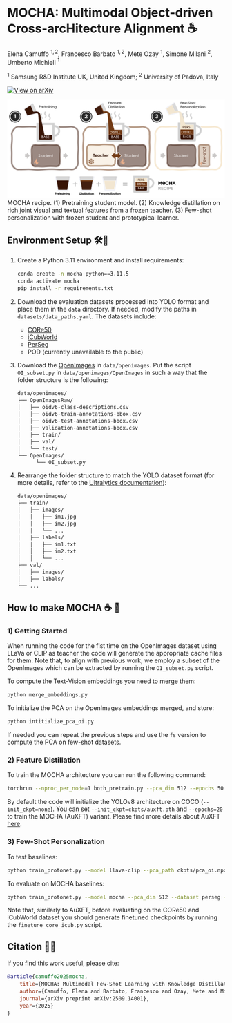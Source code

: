 # MOCHA: Multimodal Object-driven Cross-arcHitecture Alignment ☕

Elena Camuffo $^{1,2}$, Francesco Barbato $^{1,2}$, Mete Ozay $^1$, Simone Milani $^2$, Umberto Michieli $^1$

$^1$ Samsung R&D Institute UK, United Kingdom;
$^2$ University of Padova, Italy

[![View on arXiv](https://img.shields.io/badge/arXiv-View%20Paper-red)](https://arxiv.org/)

![mocha](image-2.png)
MOCHA recipe. (1) Pretraining student model. (2) Knowledge distillation on rich joint visual and textual features from a frozen teacher. (3) Few-shot personalization with frozen student and prototypical learner.

## Environment Setup 🛠️🐍

1. Create a Python 3.11 environment and install requirements:  
    ```bash
    conda create -n mocha python==3.11.5
    conda activate mocha
    pip install -r requirements.txt
    ```

2. Download the evaluation datasets processed into YOLO format and place them in the `data` directory. If needed, modify the paths in `datasets/data_paths.yaml`. The datasets include:  
      - [CORe50](https://zenodo.org/records/13254883)
      - [iCubWorld](https://zenodo.org/records/13254883)
      - [PerSeg](https://zenodo.org/records/13254883)
      - POD (currently unavailable to the public)  

3. Download the [OpenImages](https://storage.googleapis.com/openimages/web/download_v7.html) in `data/openimages`.
Put the script `OI_subset.py` in `data/openimages/OpenImages` in such a way that the folder structure is the following:  
      ```
      data/openimages/
      ├── OpenImagesRaw/
      │   ├── oidv6-class-descriptions.csv
      │   ├── oidv6-train-annotations-bbox.csv
      │   ├── oidv6-test-annotations-bbox.csv
      │   ├── validation-annotations-bbox.csv
      │   ├── train/
      │   ├── val/
      │   └── test/
      └── OpenImages/
            └── OI_subset.py
      ```

4. Rearrange the folder structure to match the YOLO dataset format (for more details, refer to the [Ultralytics documentation](https://docs.ultralytics.com/datasets/)):
      ```
      data/openimages/
      ├── train/
      │   ├── images/
      │   │   ├── im1.jpg
      │   │   ├── im2.jpg
      │   │   └── ...
      │   ├── labels/
      │   │   ├── im1.txt
      │   │   ├── im2.txt
      │   │   └── ...
      ├── val/
      │   ├── images/
      │   ├── labels/
      └── ...
      ```

## How to make MOCHA ☕️ 🥐

### 1) Getting Started
When running the code for the fist time on the OpenImages dataset using LLaVa or CLIP as teacher the code will generate the appropriate cache files for them.
Note that, to align with previous work, we employ a subset of the OpenImages which can be extracted by running the `OI_subset.py` script.

To compute the Text-Vision embeddings you need to merge them:

```bash
python merge_embeddings.py
```

To initialize the PCA on the OpenImages embeddings merged, and store:

```bash
python intitialize_pca_oi.py
```

If needed you can repeat the previous steps and use the `fs` version to compute the PCA on few-shot datasets.


### 2) Feature Distillation
To train the MOCHA architecture you can run the following command:

```bash
torchrun --nproc_per_node=1 both_pretrain.py --pca_dim 512 --epochs 50
```

By default the code will initialize the YOLOv8 architecture on COCO (`--init_ckpt=none`).
You can set `--init_ckpt=ckpts/auxft.pth` and `--epochs=20` to train the MOCHA (AuXFT) variant.
Please find more details about AuXFT [here](https://github.com/SamsungLabs/AuXFT).

### 3) Few-Shot Personalization

To test baselines:

```bash
python train_protonet.py --model llava-clip --pca_path ckpts/pca_oi.npz --dataset perseg --pca_dim 256
```

To evaluate on MOCHA baselines:

```bash
python train_protonet.py --model mocha --pca_dim 512 --dataset perseg --ckpt "ckpts/mocha.pth"
```

Note that, similarly to AuXFT, before evaluating on the CORe50 and iCubWorld dataset you should generate finetuned checkpoints by running the `finetune_core_icub.py` script.


## Citation 📜✨
If you find this work useful, please cite:

```bibtex
@article{camuffo2025mocha,
    title={MOCHA: Multimodal Few-Shot Learning with Knowledge Distillation},
    author={Camuffo, Elena and Barbato, Francesco and Ozay, Mete and Milani, Simone and Michieli, Umberto},
    journal={arXiv preprint arXiv:2509.14001},
    year={2025}
}
```
